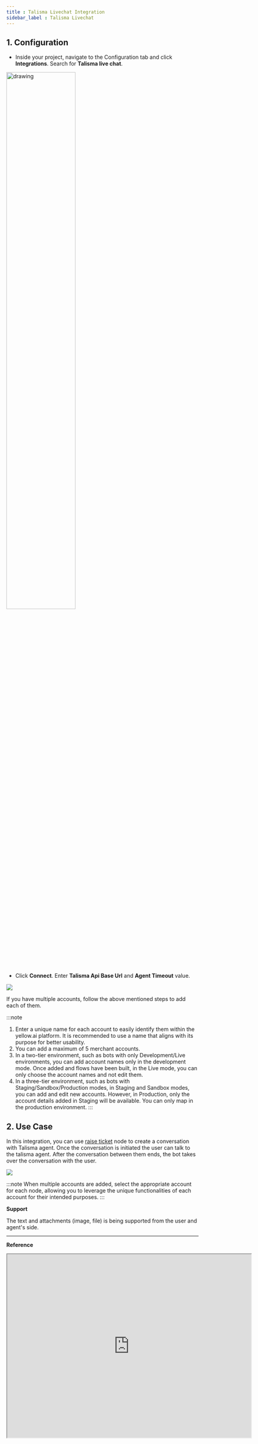 ```yaml
---
title : Talisma Livechat Integration
sidebar_label : Talisma Livechat
---
```



 

## 1. Configuration

- Inside your project, navigate to the Configuration tab and click **Integrations**. Search for **Talisma live chat**.

<img src="https://i.imgur.com/IS8WKTm.png" alt="drawing" width="60%"/>

- Click **Connect**. Enter **Talisma Api Base Url** and **Agent Timeout** value.

![](https://i.imgur.com/z3ORF31.png)


If you have multiple accounts, follow the above mentioned steps to add each of them.

:::note
1. Enter a unique name for each account to easily identify them within the yellow.ai platform. It is recommended to use a name that aligns with its purpose for better usability. 
2. You can add a maximum of 5 merchant accounts.
3. In a two-tier environment, such as bots with only Development/Live environments, you can add account names only in the development mode. Once added and flows have been built, in the Live mode, you can only choose the account names and not edit them.
4. In a three-tier environment, such as bots with Staging/Sandbox/Production modes, in Staging and Sandbox modes, you can add and edit new accounts. However, in Production, only the account details added in Staging will be available. You can only map in the production environment.
:::


## 2. Use Case 

In this integration, you can use [raise ticket](https://docs.yellow.ai/docs/platform_concepts/studio/build/nodes/action-nodes#17-raise-ticket) node to create a conversation with Talisma agent. Once the conversation is initiated the user can talk to the talisma agent.
After the conversation between them ends, the bot takes over the conversation with the user.

		
![](https://i.imgur.com/V37htaq.png)

:::note
When multiple accounts are added, select the appropriate account for each node, allowing you to leverage the unique functionalities of each account for their intended purposes.
:::

**Support** 

The text and attachments (image, file) is being supported from the user and agent's side.


---


**Reference** 

<iframe src="https://drive.google.com/file/d/1gKbAt5OFpuOIT5bABIYMEXxjEgMMBwid/preview" width="640" height="480" allow="autoplay"></iframe>
